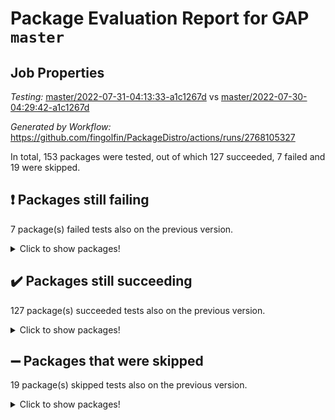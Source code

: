 # Package Evaluation Report for GAP `master`

## Job Properties

*Testing:* [master/2022-07-31-04:13:33-a1c1267d](https://github.com/fingolfin/PackageDistro/blob/data/reports/master/2022-07-31-04:13:33-a1c1267d) vs [master/2022-07-30-04:29:42-a1c1267d](https://github.com/fingolfin/PackageDistro/blob/data/reports/master/2022-07-30-04:29:42-a1c1267d)

*Generated by Workflow:* https://github.com/fingolfin/PackageDistro/actions/runs/2768105327

In total, 153 packages were tested, out of which 127 succeeded, 7 failed and 19 were skipped.

## :exclamation: Packages still failing

7 package(s) failed tests also on the previous version.
<details><summary>Click to show packages!</summary>

- francy 1.2.4 [(failure)](https://github.com/fingolfin/PackageDistro/runs/7595939742?check_suite_focus=true)
- hap 1.46 [(failure)](https://github.com/fingolfin/PackageDistro/runs/7595940036?check_suite_focus=true)
- packagemanager 1.2 [(failure)](https://github.com/fingolfin/PackageDistro/runs/7595941336?check_suite_focus=true)
- qpa 1.33 [(failure)](https://github.com/fingolfin/PackageDistro/runs/7595941542?check_suite_focus=true)
- recog 1.3.2 [(failure)](https://github.com/fingolfin/PackageDistro/runs/7595941684?check_suite_focus=true)
- semigroups 4.0.0 [(failure)](https://github.com/fingolfin/PackageDistro/runs/7595941794?check_suite_focus=true)
- yangbaxter 0.10.0 [(failure)](https://github.com/fingolfin/PackageDistro/runs/7595942649?check_suite_focus=true)
</details>

## :heavy_check_mark: Packages still succeeding

127 package(s) succeeded tests also on the previous version.
<details><summary>Click to show packages!</summary>

- ace 5.4 [(success)](https://github.com/fingolfin/PackageDistro/runs/7595938954?check_suite_focus=true)
- aclib 1.3.2 [(success)](https://github.com/fingolfin/PackageDistro/runs/7595938970?check_suite_focus=true)
- agt 0.2 [(success)](https://github.com/fingolfin/PackageDistro/runs/7595938981?check_suite_focus=true)
- alnuth 3.2.1 [(success)](https://github.com/fingolfin/PackageDistro/runs/7595938993?check_suite_focus=true)
- anupq 3.2.6 [(success)](https://github.com/fingolfin/PackageDistro/runs/7595939006?check_suite_focus=true)
- atlasrep 2.1.2 [(success)](https://github.com/fingolfin/PackageDistro/runs/7595939010?check_suite_focus=true)
- autodoc 2022.07.10 [(success)](https://github.com/fingolfin/PackageDistro/runs/7595939025?check_suite_focus=true)
- automata 1.15 [(success)](https://github.com/fingolfin/PackageDistro/runs/7595939038?check_suite_focus=true)
- automgrp 1.3.2 [(success)](https://github.com/fingolfin/PackageDistro/runs/7595939056?check_suite_focus=true)
- autpgrp 1.10.2 [(success)](https://github.com/fingolfin/PackageDistro/runs/7595939071?check_suite_focus=true)
- cap 2022.06-05 [(success)](https://github.com/fingolfin/PackageDistro/runs/7595939089?check_suite_focus=true)
- caratinterface 2.3.4 [(success)](https://github.com/fingolfin/PackageDistro/runs/7595939109?check_suite_focus=true)
- cddinterface 2020.06.24 [(success)](https://github.com/fingolfin/PackageDistro/runs/7595939124?check_suite_focus=true)
- circle 1.6.5 [(success)](https://github.com/fingolfin/PackageDistro/runs/7595939145?check_suite_focus=true)
- classicpres 1.22 [(success)](https://github.com/fingolfin/PackageDistro/runs/7595939164?check_suite_focus=true)
- cohomolo 1.6.10 [(success)](https://github.com/fingolfin/PackageDistro/runs/7595939192?check_suite_focus=true)
- congruence 1.2.4 [(success)](https://github.com/fingolfin/PackageDistro/runs/7595939209?check_suite_focus=true)
- corelg 1.56 [(success)](https://github.com/fingolfin/PackageDistro/runs/7595939231?check_suite_focus=true)
- crime 1.6 [(success)](https://github.com/fingolfin/PackageDistro/runs/7595939264?check_suite_focus=true)
- crisp 1.4.5 [(success)](https://github.com/fingolfin/PackageDistro/runs/7595939314?check_suite_focus=true)
- crypting 0.10 [(success)](https://github.com/fingolfin/PackageDistro/runs/7595939361?check_suite_focus=true)
- cryst 4.1.25 [(success)](https://github.com/fingolfin/PackageDistro/runs/7595939396?check_suite_focus=true)
- crystcat 1.1.10 [(success)](https://github.com/fingolfin/PackageDistro/runs/7595939423?check_suite_focus=true)
- ctbllib 1.3.4 [(success)](https://github.com/fingolfin/PackageDistro/runs/7595939447?check_suite_focus=true)
- cubefree 1.19 [(success)](https://github.com/fingolfin/PackageDistro/runs/7595939461?check_suite_focus=true)
- curlinterface 2.2.2 [(success)](https://github.com/fingolfin/PackageDistro/runs/7595939480?check_suite_focus=true)
- cvec 2.7.5 [(success)](https://github.com/fingolfin/PackageDistro/runs/7595939513?check_suite_focus=true)
- datastructures 0.2.7 [(success)](https://github.com/fingolfin/PackageDistro/runs/7595939530?check_suite_focus=true)
- deepthought 1.0.5 [(success)](https://github.com/fingolfin/PackageDistro/runs/7595939549?check_suite_focus=true)
- design 1.7 [(success)](https://github.com/fingolfin/PackageDistro/runs/7595939566?check_suite_focus=true)
- difsets 2.3.1 [(success)](https://github.com/fingolfin/PackageDistro/runs/7595939586?check_suite_focus=true)
- digraphs 1.5.3 [(success)](https://github.com/fingolfin/PackageDistro/runs/7595939612?check_suite_focus=true)
- edim 1.3.5 [(success)](https://github.com/fingolfin/PackageDistro/runs/7595939626?check_suite_focus=true)
- example 4.3.1 [(success)](https://github.com/fingolfin/PackageDistro/runs/7595939637?check_suite_focus=true)
- factint 1.6.3 [(success)](https://github.com/fingolfin/PackageDistro/runs/7595939649?check_suite_focus=true)
- ferret 1.0.8 [(success)](https://github.com/fingolfin/PackageDistro/runs/7595939654?check_suite_focus=true)
- fga 1.4.0 [(success)](https://github.com/fingolfin/PackageDistro/runs/7595939663?check_suite_focus=true)
- fining 1.5 [(success)](https://github.com/fingolfin/PackageDistro/runs/7595939672?check_suite_focus=true)
- float 1.0.3 [(success)](https://github.com/fingolfin/PackageDistro/runs/7595939685?check_suite_focus=true)
- format 1.4.3 [(success)](https://github.com/fingolfin/PackageDistro/runs/7595939704?check_suite_focus=true)
- forms 1.2.8 [(success)](https://github.com/fingolfin/PackageDistro/runs/7595939714?check_suite_focus=true)
- fplsa 1.2.5 [(success)](https://github.com/fingolfin/PackageDistro/runs/7595939724?check_suite_focus=true)
- fr 2.4.8 [(success)](https://github.com/fingolfin/PackageDistro/runs/7595939733?check_suite_focus=true)
- fwtree 1.3 [(success)](https://github.com/fingolfin/PackageDistro/runs/7595939751?check_suite_focus=true)
- gbnp 1.0.5 [(success)](https://github.com/fingolfin/PackageDistro/runs/7595939759?check_suite_focus=true)
- generalizedmorphismsforcap 2022.05-01 [(success)](https://github.com/fingolfin/PackageDistro/runs/7595939769?check_suite_focus=true)
- genss 1.6.6 [(success)](https://github.com/fingolfin/PackageDistro/runs/7595939788?check_suite_focus=true)
- gradedringforhomalg 2022.06-01 [(success)](https://github.com/fingolfin/PackageDistro/runs/7595939821?check_suite_focus=true)
- grape 4.8.5 [(success)](https://github.com/fingolfin/PackageDistro/runs/7595939871?check_suite_focus=true)
- groupoids 1.69 [(success)](https://github.com/fingolfin/PackageDistro/runs/7595939910?check_suite_focus=true)
- grpconst 2.6.2 [(success)](https://github.com/fingolfin/PackageDistro/runs/7595939925?check_suite_focus=true)
- guarana 0.96.3 [(success)](https://github.com/fingolfin/PackageDistro/runs/7595939961?check_suite_focus=true)
- guava 3.16 [(success)](https://github.com/fingolfin/PackageDistro/runs/7595939999?check_suite_focus=true)
- hapcryst 0.1.15 [(success)](https://github.com/fingolfin/PackageDistro/runs/7595940068?check_suite_focus=true)
- hecke 1.5.3 [(success)](https://github.com/fingolfin/PackageDistro/runs/7595940103?check_suite_focus=true)
- help 3.5 [(success)](https://github.com/fingolfin/PackageDistro/runs/7595940142?check_suite_focus=true)
- idrel 2.44 [(success)](https://github.com/fingolfin/PackageDistro/runs/7595940178?check_suite_focus=true)
- images 1.3.1 [(success)](https://github.com/fingolfin/PackageDistro/runs/7595940231?check_suite_focus=true)
- intpic 0.3.0 [(success)](https://github.com/fingolfin/PackageDistro/runs/7595940298?check_suite_focus=true)
- io 4.7.2 [(success)](https://github.com/fingolfin/PackageDistro/runs/7595940331?check_suite_focus=true)
- irredsol 1.4.3 [(success)](https://github.com/fingolfin/PackageDistro/runs/7595940365?check_suite_focus=true)
- json 2.1.0 [(success)](https://github.com/fingolfin/PackageDistro/runs/7595940414?check_suite_focus=true)
- jupyterkernel 1.4.1 [(success)](https://github.com/fingolfin/PackageDistro/runs/7595940469?check_suite_focus=true)
- jupyterviz 1.5.1 [(success)](https://github.com/fingolfin/PackageDistro/runs/7595940521?check_suite_focus=true)
- kan 1.34 [(success)](https://github.com/fingolfin/PackageDistro/runs/7595940571?check_suite_focus=true)
- kbmag 1.5.9 [(success)](https://github.com/fingolfin/PackageDistro/runs/7595940616?check_suite_focus=true)
- laguna 3.9.5 [(success)](https://github.com/fingolfin/PackageDistro/runs/7595940644?check_suite_focus=true)
- liealgdb 2.2.1 [(success)](https://github.com/fingolfin/PackageDistro/runs/7595940681?check_suite_focus=true)
- liepring 2.6 [(success)](https://github.com/fingolfin/PackageDistro/runs/7595940729?check_suite_focus=true)
- liering 2.4.2 [(success)](https://github.com/fingolfin/PackageDistro/runs/7595940764?check_suite_focus=true)
- linearalgebraforcap 2022.06-03 [(success)](https://github.com/fingolfin/PackageDistro/runs/7595940807?check_suite_focus=true)
- loops 3.4.1 [(success)](https://github.com/fingolfin/PackageDistro/runs/7595940850?check_suite_focus=true)
- lpres 1.0.3 [(success)](https://github.com/fingolfin/PackageDistro/runs/7595940902?check_suite_focus=true)
- majoranaalgebras 1.4 [(success)](https://github.com/fingolfin/PackageDistro/runs/7595940938?check_suite_focus=true)
- mapclass 1.4.5 [(success)](https://github.com/fingolfin/PackageDistro/runs/7595940977?check_suite_focus=true)
- matgrp 0.64 [(success)](https://github.com/fingolfin/PackageDistro/runs/7595941024?check_suite_focus=true)
- modisom 2.5.2 [(success)](https://github.com/fingolfin/PackageDistro/runs/7595941058?check_suite_focus=true)
- modulepresentationsforcap 2022.05-03 [(success)](https://github.com/fingolfin/PackageDistro/runs/7595941085?check_suite_focus=true)
- monoidalcategories 2022.06-07 [(success)](https://github.com/fingolfin/PackageDistro/runs/7595941112?check_suite_focus=true)
- nconvex 2020.11-04 [(success)](https://github.com/fingolfin/PackageDistro/runs/7595941136?check_suite_focus=true)
- nilmat 1.4.1 [(success)](https://github.com/fingolfin/PackageDistro/runs/7595941164?check_suite_focus=true)
- nock 1.5 [(success)](https://github.com/fingolfin/PackageDistro/runs/7595941188?check_suite_focus=true)
- normalizinterface 1.3.3 [(success)](https://github.com/fingolfin/PackageDistro/runs/7595941211?check_suite_focus=true)
- nq 2.5.8 [(success)](https://github.com/fingolfin/PackageDistro/runs/7595941234?check_suite_focus=true)
- numericalsgps 1.3.1 [(success)](https://github.com/fingolfin/PackageDistro/runs/7595941258?check_suite_focus=true)
- openmath 11.5.1 [(success)](https://github.com/fingolfin/PackageDistro/runs/7595941284?check_suite_focus=true)
- orb 4.8.5 [(success)](https://github.com/fingolfin/PackageDistro/runs/7595941313?check_suite_focus=true)
- patternclass 2.4.2 [(success)](https://github.com/fingolfin/PackageDistro/runs/7595941359?check_suite_focus=true)
- permut 2.0.4 [(success)](https://github.com/fingolfin/PackageDistro/runs/7595941387?check_suite_focus=true)
- polenta 1.3.10 [(success)](https://github.com/fingolfin/PackageDistro/runs/7595941414?check_suite_focus=true)
- polymaking 0.8.6 [(success)](https://github.com/fingolfin/PackageDistro/runs/7595941439?check_suite_focus=true)
- primgrp 3.4.2 [(success)](https://github.com/fingolfin/PackageDistro/runs/7595941471?check_suite_focus=true)
- profiling 2.5.0 [(success)](https://github.com/fingolfin/PackageDistro/runs/7595941509?check_suite_focus=true)
- quagroup 1.8.3 [(success)](https://github.com/fingolfin/PackageDistro/runs/7595941570?check_suite_focus=true)
- radiroot 2.9 [(success)](https://github.com/fingolfin/PackageDistro/runs/7595941592?check_suite_focus=true)
- rcwa 4.7.0 [(success)](https://github.com/fingolfin/PackageDistro/runs/7595941630?check_suite_focus=true)
- rds 1.8 [(success)](https://github.com/fingolfin/PackageDistro/runs/7595941656?check_suite_focus=true)
- repndecomp 1.2.1 [(success)](https://github.com/fingolfin/PackageDistro/runs/7595941707?check_suite_focus=true)
- repsn 3.1.0 [(success)](https://github.com/fingolfin/PackageDistro/runs/7595941727?check_suite_focus=true)
- resclasses 4.7.3 [(success)](https://github.com/fingolfin/PackageDistro/runs/7595941739?check_suite_focus=true)
- scscp 2.3.1 [(success)](https://github.com/fingolfin/PackageDistro/runs/7595941767?check_suite_focus=true)
- sglppow 2.2 [(success)](https://github.com/fingolfin/PackageDistro/runs/7595941819?check_suite_focus=true)
- sgpviz 0.999.5 [(success)](https://github.com/fingolfin/PackageDistro/runs/7595941852?check_suite_focus=true)
- simpcomp 2.1.14 [(success)](https://github.com/fingolfin/PackageDistro/runs/7595941878?check_suite_focus=true)
- singular 2020.12.18 [(success)](https://github.com/fingolfin/PackageDistro/runs/7595941896?check_suite_focus=true)
- sla 1.5.3 [(success)](https://github.com/fingolfin/PackageDistro/runs/7595941923?check_suite_focus=true)
- smallgrp 1.5 [(success)](https://github.com/fingolfin/PackageDistro/runs/7595941952?check_suite_focus=true)
- smallsemi 0.6.13 [(success)](https://github.com/fingolfin/PackageDistro/runs/7595941996?check_suite_focus=true)
- sonata 2.9.4 [(success)](https://github.com/fingolfin/PackageDistro/runs/7595942035?check_suite_focus=true)
- sophus 1.25 [(success)](https://github.com/fingolfin/PackageDistro/runs/7595942066?check_suite_focus=true)
- spinsym 1.5.2 [(success)](https://github.com/fingolfin/PackageDistro/runs/7595942104?check_suite_focus=true)
- symbcompcc 1.3.2 [(success)](https://github.com/fingolfin/PackageDistro/runs/7595942134?check_suite_focus=true)
- thelma 1.3 [(success)](https://github.com/fingolfin/PackageDistro/runs/7595942168?check_suite_focus=true)
- tomlib 1.2.9 [(success)](https://github.com/fingolfin/PackageDistro/runs/7595942197?check_suite_focus=true)
- toric 1.9.5 [(success)](https://github.com/fingolfin/PackageDistro/runs/7595942229?check_suite_focus=true)
- toricvarieties 2022.07.13 [(success)](https://github.com/fingolfin/PackageDistro/runs/7595942250?check_suite_focus=true)
- transgrp 3.6.3 [(success)](https://github.com/fingolfin/PackageDistro/runs/7595942267?check_suite_focus=true)
- ugaly 4.0.3 [(success)](https://github.com/fingolfin/PackageDistro/runs/7595942288?check_suite_focus=true)
- unipot 1.5 [(success)](https://github.com/fingolfin/PackageDistro/runs/7595942315?check_suite_focus=true)
- unitlib 4.1.0 [(success)](https://github.com/fingolfin/PackageDistro/runs/7595942338?check_suite_focus=true)
- utils 0.74 [(success)](https://github.com/fingolfin/PackageDistro/runs/7595942370?check_suite_focus=true)
- uuid 0.7 [(success)](https://github.com/fingolfin/PackageDistro/runs/7595942395?check_suite_focus=true)
- walrus 0.9991 [(success)](https://github.com/fingolfin/PackageDistro/runs/7595942429?check_suite_focus=true)
- wedderga 4.10.2 [(success)](https://github.com/fingolfin/PackageDistro/runs/7595942472?check_suite_focus=true)
- xmod 2.88 [(success)](https://github.com/fingolfin/PackageDistro/runs/7595942546?check_suite_focus=true)
- xmodalg 1.22 [(success)](https://github.com/fingolfin/PackageDistro/runs/7595942599?check_suite_focus=true)
- zeromqinterface 0.14 [(success)](https://github.com/fingolfin/PackageDistro/runs/7595942709?check_suite_focus=true)
</details>

## :heavy_minus_sign: Packages that were skipped

19 package(s) skipped tests also on the previous version.
<details><summary>Click to show packages!</summary>

- 4ti2interface 2022.03-01 [(skipped)](https://github.com/fingolfin/PackageDistro/runs/7595898822?check_suite_focus=true)
- browse 1.8.14 [(skipped)](https://github.com/fingolfin/PackageDistro/runs/7595898822?check_suite_focus=true)
- examplesforhomalg 2022.03-01 [(skipped)](https://github.com/fingolfin/PackageDistro/runs/7595898822?check_suite_focus=true)
- gapdoc 1.6.5 [(skipped)](https://github.com/fingolfin/PackageDistro/runs/7595898822?check_suite_focus=true)
- gauss 2022.03-01 [(skipped)](https://github.com/fingolfin/PackageDistro/runs/7595898822?check_suite_focus=true)
- gaussforhomalg 2022.03-01 [(skipped)](https://github.com/fingolfin/PackageDistro/runs/7595898822?check_suite_focus=true)
- gradedmodules 2022.03-01 [(skipped)](https://github.com/fingolfin/PackageDistro/runs/7595898822?check_suite_focus=true)
- homalg 2022.03-01 [(skipped)](https://github.com/fingolfin/PackageDistro/runs/7595898822?check_suite_focus=true)
- homalgtocas 2022.03-01 [(skipped)](https://github.com/fingolfin/PackageDistro/runs/7595898822?check_suite_focus=true)
- io_forhomalg 2022.03-01 [(skipped)](https://github.com/fingolfin/PackageDistro/runs/7595898822?check_suite_focus=true)
- itc 1.5.1 [(skipped)](https://github.com/fingolfin/PackageDistro/runs/7595898822?check_suite_focus=true)
- localizeringforhomalg 2022.03-01 [(skipped)](https://github.com/fingolfin/PackageDistro/runs/7595898822?check_suite_focus=true)
- matricesforhomalg 2022.06-01 [(skipped)](https://github.com/fingolfin/PackageDistro/runs/7595898822?check_suite_focus=true)
- modules 2022.03-01 [(skipped)](https://github.com/fingolfin/PackageDistro/runs/7595898822?check_suite_focus=true)
- polycyclic 2.16 [(skipped)](https://github.com/fingolfin/PackageDistro/runs/7595898822?check_suite_focus=true)
- ringsforhomalg 2022.04-01 [(skipped)](https://github.com/fingolfin/PackageDistro/runs/7595898822?check_suite_focus=true)
- sco 2022.03-01 [(skipped)](https://github.com/fingolfin/PackageDistro/runs/7595898822?check_suite_focus=true)
- toolsforhomalg 2022.05-01 [(skipped)](https://github.com/fingolfin/PackageDistro/runs/7595898822?check_suite_focus=true)
- xgap 4.31 [(skipped)](https://github.com/fingolfin/PackageDistro/runs/7595898822?check_suite_focus=true)
</details>

